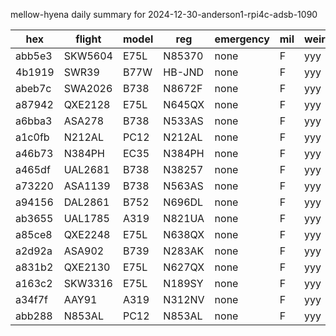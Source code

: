 mellow-hyena daily summary for 2024-12-30-anderson1-rpi4c-adsb-1090

|hex|flight|model|reg|emergency|mil|weirdo|
|--|--|--|--|--|--|--|
|abb5e3|SKW5604|E75L|N85370|none|F|yyy|
|4b1919|SWR39|B77W|HB-JND|none|F|yyy|
|abeb7c|SWA2026|B738|N8672F|none|F|yyy|
|a87942|QXE2128|E75L|N645QX|none|F|yyy|
|a6bba3|ASA278|B738|N533AS|none|F|yyy|
|a1c0fb|N212AL|PC12|N212AL|none|F|yyy|
|a46b73|N384PH|EC35|N384PH|none|F|yyy|
|a465df|UAL2681|B738|N38257|none|F|yyy|
|a73220|ASA1139|B738|N563AS|none|F|yyy|
|a94156|DAL2861|B752|N696DL|none|F|yyy|
|ab3655|UAL1785|A319|N821UA|none|F|yyy|
|a85ce8|QXE2248|E75L|N638QX|none|F|yyy|
|a2d92a|ASA902|B739|N283AK|none|F|yyy|
|a831b2|QXE2130|E75L|N627QX|none|F|yyy|
|a163c2|SKW3316|E75L|N189SY|none|F|yyy|
|a34f7f|AAY91|A319|N312NV|none|F|yyy|
|abb288|N853AL|PC12|N853AL|none|F|yyy|
